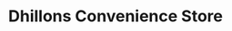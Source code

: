 ---
title: "Dhillons Convenience Store"
url: /durham/dhillons-convenience-store/
shop: convenience
---